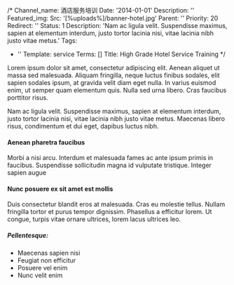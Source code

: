/*
Channel_name: 酒店服务培训
Date: '2014-01-01'
Description: ''
Featured_img:
  Src: '[%uploads%]/banner-hotel.jpg'
Parent: ''
Priority: 20
Redirect: ''
Status: 1
Description: 'Nam ac ligula velit. Suspendisse maximus, sapien at elementum interdum, justo tortor lacinia nisi, vitae lacinia nibh justo vitae metus.'
Tags:
- ''
Template: service
Terms: []
Title: High Grade Hotel Service Training
*/
<p>Lorem ipsum dolor sit amet, consectetur adipiscing elit. Aenean aliquet ut massa sed malesuada. Aliquam fringilla, neque luctus finibus sodales, elit sapien sodales ipsum, at gravida velit diam eget nulla. In varius euismod enim, ut semper quam elementum quis. Nulla sed urna libero. Cras faucibus porttitor risus.</p>
<p>Nam ac ligula velit. Suspendisse maximus, sapien at elementum interdum, justo tortor lacinia nisi, vitae lacinia nibh justo vitae metus. Maecenas libero risus, condimentum et dui eget, dapibus luctus nibh.</p>
<h4>Aenean pharetra faucibus</h4>
<p>Morbi a nisi arcu. Interdum et malesuada fames ac ante ipsum primis in faucibus. Suspendisse sollicitudin magna id vulputate tristique. Integer sapien augue</p>
<h4>Nunc posuere ex sit amet est mollis</h4>
<p>Duis consectetur blandit eros at malesuada. Cras eu molestie tellus. Nullam fringilla tortor et purus tempor dignissim. Phasellus a efficitur lorem. Ut congue, turpis vitae ornare ultrices, lorem lacus ultrices leo.</p>
<h5>Pellentesque:</h5>
<ul>
<li>Maecenas sapien nisi</li>
<li>Feugiat non efficitur</li>
<li>Posuere vel enim</li>
<li>Nunc velit enim</li>
</ul>